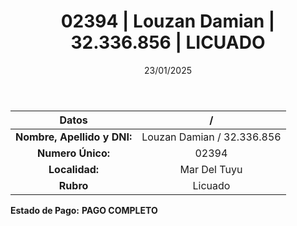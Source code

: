 ﻿---
title: 02394 | Louzan Damian | 32.336.856 | LICUADO
date: 23/01/2025
draft: false
tags: ['mar-del-tuyu', 'titular', 'licuado']
---

|          **Datos**          |  /  |
|:---------------------------:|:---:|
| **Nombre, Apellido y DNI:** | Louzan Damian / 32.336.856 |
|      **Numero Único:**      | 02394 |
|        **Localidad:**       | Mar Del Tuyu |
|          **Rubro**          | Licuado |

**Estado de Pago:** **PAGO COMPLETO**
